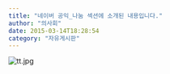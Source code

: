 ```yaml
---
title: "네이버 공익_나눔 섹션에 소개된 내용입니다."
author: "의사회"
date: 2015-03-14T18:28:54
category: "자유게시판"
---
```


![tt.jpg](/files/attach/images/2928/612/032/f6e6e534fea5ef3e3ea9e0428086d144.jpg)
